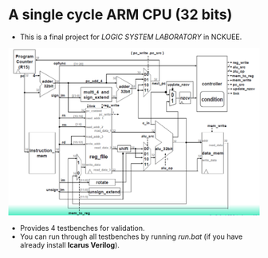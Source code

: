 # A single cycle ARM CPU (32 bits)
- This is a final project for *LOGIC SYSTEM LABORATORY* in NCKUEE.

![image](CPU_structure.png)

- Provides 4 testbenches for validation.
- You can run through all testbenches by running *run.bat* (if you have already install **Icarus Verilog**).
